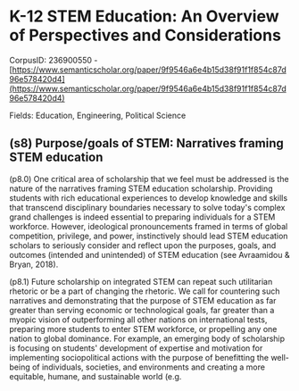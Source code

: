 # K-12 STEM Education: An Overview of Perspectives and Considerations

CorpusID: 236900550 - [https://www.semanticscholar.org/paper/9f9546a6e4b15d38f91f1f854c87d96e578420d4](https://www.semanticscholar.org/paper/9f9546a6e4b15d38f91f1f854c87d96e578420d4)

Fields: Education, Engineering, Political Science

## (s8) Purpose/goals of STEM: Narratives framing STEM education
(p8.0) One critical area of scholarship that we feel must be addressed is the nature of the narratives framing STEM education scholarship. Providing students with rich educational experiences to develop knowledge and skills that transcend disciplinary boundaries necessary to solve today's complex grand challenges is indeed essential to preparing individuals for a STEM workforce. However, ideological pronouncements framed in terms of global competition, privilege, and power, instinctively should lead STEM education scholars to seriously consider and reflect upon the purposes, goals, and outcomes (intended and unintended) of STEM education (see Avraamidou & Bryan, 2018).

(p8.1) Future scholarship on integrated STEM can repeat such utilitarian rhetoric or be a part of changing the rhetoric. We call for countering such narratives and demonstrating that the purpose of STEM education as far greater than serving economic or technological goals, far greater than a myopic vision of outperforming all other nations on international tests, preparing more students to enter STEM workforce, or propelling any one nation to global dominance. For example, an emerging body of scholarship is focusing on students' development of expertise and motivation for implementing sociopolitical actions with the purpose of benefitting the well-being of individuals, societies, and environments and creating a more equitable, humane, and sustainable world (e.g.  
